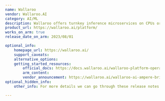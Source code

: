 ```yaml
---
name: Wallaroo
vendor: Wallaroo.AI
category: AI/ML
description: Wallaroo offers turnkey inference microservices on CPUs or GPUs, in any cloud or edge, with minimal setup overhead. It is designed to reduce the complexity and time associated with deploying and managing models in production.
product_url: https://wallaroo.ai/platform/
works_on_arm: true
release_date_on_arm: 2023/08/01

optional_info:
    homepage_url: https://wallaroo.ai/
    support_caveats:
    alternative_options:
    getting_started_resources:
        official_docs: https://docs.wallaroo.ai/wallaroo-platform-operations/wallaroo-platform-operations-install/
        arm_content:
        vendor_announcement: https://wallaroo.ai/wallaroo-ai-ampere-bring-low-cost-energy-efficient-ml/
optional_hidden_info:
    other_info: For more details we can go through these release notes -   docs.wallaroo.ai/wallaroo-release-notes/wallaroo-release-20230300/          Uses Kubernetes based deployments. So it's supported on any cloud with Arm nodes

---
```


